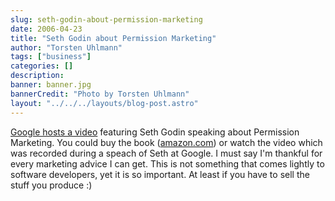 ```yaml
---
slug: seth-godin-about-permission-marketing
date: 2006-04-23
title: "Seth Godin about Permission Marketing"
author: "Torsten Uhlmann"
tags: ["business"]
categories: []
description:
banner: banner.jpg
bannerCredit: "Photo by Torsten Uhlmann"
layout: "../../../layouts/blog-post.astro"
---
```


[Google hosts a video](http://video.google.com/videoplay?docid=-6909078385965257294&q=seth+godin&pl=true) featuring Seth Godin speaking about Permission Marketing. You could buy the book ([amazon.com](http://www.amazon.com/gp/product/1591841003/104-5590314-9124745?n=283155)) or watch the video which was recorded during a speach of Seth at Google. I must say I'm thankful for every marketing advice I can get. This is not something that comes lightly to software developers, yet it is so important. At least if you have to sell the stuff you produce :)
